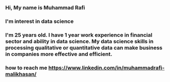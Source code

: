 ### Hi, My name is Muhammad Rafi
### I'm interest in data science
### I'm 25 years old. I have 1 year work experience in financial sector and ability in data science. My data science skills in processing qualitative or quantitative data can make business in companies more effective and efficient.
### how to reach me https://www.linkedin.com/in/muhammadrafi-malikhasan/
